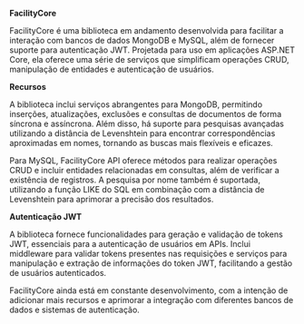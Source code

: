 **FacilityCore**

FacilityCore é uma biblioteca em andamento desenvolvida para facilitar a interação com bancos de dados MongoDB e MySQL, além de fornecer suporte para autenticação JWT. Projetada para uso em aplicações ASP.NET Core, ela oferece uma série de serviços que simplificam operações CRUD, manipulação de entidades e autenticação de usuários.

**Recursos**

A biblioteca inclui serviços abrangentes para MongoDB, permitindo inserções, atualizações, exclusões e consultas de documentos de forma síncrona e assíncrona. Além disso, há suporte para pesquisas avançadas utilizando a distância de Levenshtein para encontrar correspondências aproximadas em nomes, tornando as buscas mais flexíveis e eficazes.


Para MySQL, FacilityCore API oferece métodos para realizar operações CRUD e incluir entidades relacionadas em consultas, além de verificar a existência de registros. A pesquisa por nome também é suportada, utilizando a função LIKE do SQL em combinação com a distância de Levenshtein para aprimorar a precisão dos resultados.

**Autenticação JWT**

A biblioteca fornece funcionalidades para geração e validação de tokens JWT, essenciais para a autenticação de usuários em APIs. Inclui middleware para validar tokens presentes nas requisições e serviços para manipulação e extração de informações do token JWT, facilitando a gestão de usuários autenticados.

FacilityCore ainda está em constante desenvolvimento, com a intenção de adicionar mais recursos e aprimorar a integração com diferentes bancos de dados e sistemas de autenticação.
